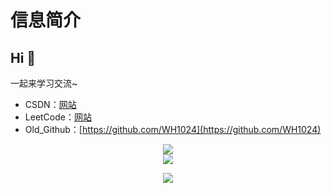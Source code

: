# 信息简介
## Hi 👋
一起来学习交流~
- CSDN：[网站](https://blog.csdn.net/qq_42750240)
- LeetCode：[网站](https://leetcode.cn/u/wh1024/)
- Old_Github：[https://github.com/WH1024](https://github.com/WH1024)
<div align="center">
<img src="https://github-readme-stats.vercel.app/api?username=hhhweihan&count_private=true&show_icons=true&theme=tokyonight" align="center" />
</div>

<div align="center" style="margin-bottom: 10px;">
<img src="https://profile-counter.glitch.me/hhhweihan/count.svg" align="center" />
</div>

<div align="center">

[![](https://img.shields.io/badge/website-000000?style=for-the-badge&logo=About.me&logoColor=white)](https://mengshouer.netlify.app/)

</div>
